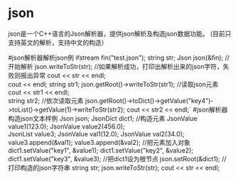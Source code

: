 # json
json是一个C++语言的Json解析器，提供json解析及构造json数据功能。
(目前只支持英文的解析，支持中文的构造）

#json解析器解析json例
	ifstream fin("test.json");
	string str;
	Json json(&fin);      //开始解析
	json.writeToStr(str); //如果解析成功，打印出解析出来的json字符，失败则报出异常
 	cout << str << endl;  
	cout << endl;
	string str1;
	json.getRoot()->writeToStr(str1);  //读取json元素
	cout << str1 << endl;	
	string str2;   //依次读取元素
	json.getRoot()->toDict()->getValue("key4")->toList()->getValue(1)->writeToStr(str2);
	cout << str2 << endl;`
#json解析器构造json文本样例
	Json json;
	JsonDict dict1;
	//构造元素
	JsonValue value1(123.0);
	JsonValue value2(456.0);	
	JsonList value3;
	JsonValue val1(12.0);
	JsonValue val2(34.0);
	value3.append(&val1);
	value3.append(&val2);
	//把元素加入对象
	dict1.setValue("key1", &value1);
	dict1.setValue("key2", &value2);
	dict1.setValue("key3", &value3);
	//把dict1设为根节点
	json.setRoot(&dict1);
	//打印构造的json字符串
	string str;
	json.writeToStr(str);
	cout << str << endl;
